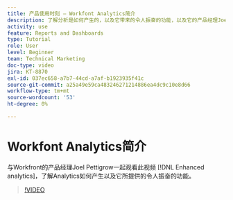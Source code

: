 ```yaml
---
title: 产品使用时刻 — Workfont Analytics简介
description: 了解分析是如何产生的，以及它带来的令人振奋的功能，以及它的产品经理Joel Pettigrow [!DNL Enhanced analytics].
activity: use
feature: Reports and Dashboards
type: Tutorial
role: User
level: Beginner
team: Technical Marketing
doc-type: video
jira: KT-8870
exl-id: 037ec658-a7b7-44cd-a7af-b1923935f41c
source-git-commit: a25a49e59ca483246271214886ea4dc9c10e8d66
workflow-type: tm+mt
source-wordcount: '53'
ht-degree: 0%

---
```


# Workfont Analytics简介

与Workfront的产品经理Joel Pettigrow一起观看此视频 [!DNL Enhanced analytics]，了解Analytics如何产生以及它所提供的令人振奋的功能。

>[!VIDEO](https://video.tv.adobe.com/v/335042/?quality=12&learn=on)
